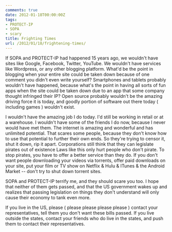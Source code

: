 ```yaml
---
comments: true
date: 2012-01-18T00:00:00Z
tags:
- PROTECT-IP
- SOPA
- scary
title: Frighting Times
url: /2012/01/18/frightening-times/
---
```


If SOPA and PROTECT-IP had happened 15 years ago, we wouldn't have sites like Google, Facebook, Twitter, YouTube. We wouldn't have services like Wordpress, or any other blogging platform. What'd be the point in blogging when your entire site could be taken down because of one comment you didn't even write yourself? Smartphones and tablets probably wouldn't have happened, because what's the point in having all sorts of fun apps when the site could be taken down due to an app that some company thought infringed their IP? Open source probably wouldn't be the amazing driving force it is today, and goodly portion of software out there today ( including games ) wouldn't exist.

I wouldn't have the amazing job I do today. I'd still be working in retail or at a warehouse. I wouldn't have some of the friends I do now, because I never would have met them.
The internet is amazing and wonderful and has unlimited potential. That scares some people, because they don't know how to use that potential to further their own ends. So they're trying to censor it, shut it down, rip it apart. Corporations still think that they can legislate pirates out of existence  Laws like this only hurt people who don't pirate. To stop pirates, you have to offer a better service than they do. If you don't want people downloading your videos via torrents, offer paid downloads on your site, put your film or TV show on Netflix & Hulu & ITunes & the Android Market -- don't try to shut down torrent sites.

SOPA and PROTECT-IP terrify me, and they should scare you too. I hope that neither of them gets passed, and that the US government wakes up and realizes that passing legislation on things they don't understand will only cause their economy to tank even more.

If you live in the US, please ( please please please please ) contact your representatives, tell them you don't want these bills passed. If you live outside the states, contact your friends who do live in the states, and push them to contact their representatives.
